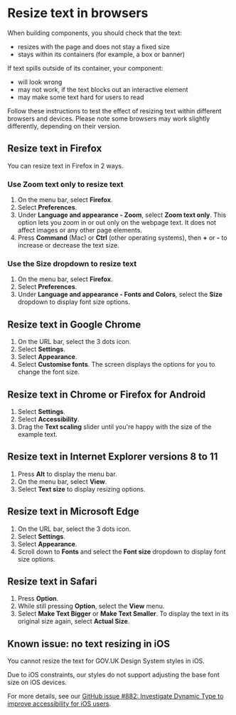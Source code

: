 # Resize text in browsers

When building components, you should check that the text:

- resizes with the page and does not stay a fixed size
- stays within its containers (for example, a box or banner)

If text spills outside of its container, your component:

- will look wrong
- may not work, if the text blocks out an interactive element
- may make some text hard for users to read

Follow these instructions to test the effect of resizing text within different browsers and devices. Please note some browsers may work slightly differently, depending on their version.

## Resize text in Firefox

You can resize text in Firefox in 2 ways.

### Use Zoom text only to resize text

1. On the menu bar, select **Firefox**.
2. Select **Preferences**.
3. Under **Language and appearance - Zoom**, select **Zoom text only**. This option lets you zoom in or out only on the webpage text. It does not affect images or any other page elements.
4. Press **Command** (Mac) or **Ctrl** (other operating systems), then **+** or **-** to increase or decrease the text size.

### Use the Size dropdown to resize text

1. On the menu bar, select **Firefox**.
2. Select **Preferences**.
3. Under **Language and appearance - Fonts and Colors**, select the **Size** dropdown to display font size options.

## Resize text in Google Chrome

1. On the URL bar, select the 3 dots icon.
2. Select **Settings**.
3. Select **Appearance**.
4. Select **Customise fonts**. The screen displays the options for you to change the font size.

## Resize text in Chrome or Firefox for Android

1. Select **Settings**.
2. Select **Accessibility**.
3. Drag the **Text scaling** slider until you're happy with the size of the example text.

## Resize text in Internet Explorer versions 8 to 11

1. Press **Alt** to display the menu bar.
2. On the menu bar, select **View**.
3. Select **Text size** to display resizing options.

## Resize text in Microsoft Edge

1. On the URL bar, select the 3 dots icon.
2. Select **Settings**.
3. Select **Appearance**.
4. Scroll down to **Fonts** and select the **Font size** dropdown to display font size options.

## Resize text in Safari

1. Press **Option**.
2. While still pressing **Option**, select the **View** menu.
3. Select **Make Text Bigger** or **Make Text Smaller**. To display the text in its original size again, select **Actual Size**.

## Known issue: no text resizing in iOS

You cannot resize the text for GOV.UK Design System styles in iOS.

Due to iOS constraints, our styles do not support adjusting the base font size on iOS devices.

For more details, see our [GitHub issue #882: Investigate Dynamic Type to improve accessibility for iOS users](https://github.com/CautionYourBlast/govuk-frontend/issues/882).
